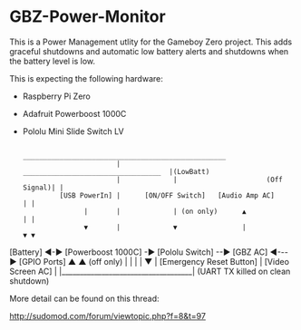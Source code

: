 # GBZ-Power-Monitor

This is a Power Management utlity for the Gameboy Zero project.  This adds graceful shutdowns and automatic low battery alerts and shutdowns when the battery level is low.  

This is expecting the following hardware:

- Raspberry Pi Zero
- Adafruit Powerboost 1000C
- Pololu Mini Slide Switch LV

                              __________________________________________________
                             |              __________________________________  |(LowBatt)
                             |             |                      (Off Signal)| |                       
               [USB PowerIn] |      [ON/OFF Switch]   [Audio Amp AC]          | | 
                     |       |             | (on only)      ▲                 | |
                     ▼       |             ▼                |                 ▼ ▼
[Battery] ◄-► [Powerboost 1000C] -► [Pololu Switch]  --► [GBZ AC]  ◄---►  [GPIO Ports] 
                     ▲                     ▲ (off only)     |                   | 
                     |                     |                ▼                   |
         [Emergency Reset Button]          |        [Video Screen AC]           |
                                           |____________________________________|
                                           (UART TX killed on clean shutdown)

More detail can be found on this thread:

http://sudomod.com/forum/viewtopic.php?f=8&t=97

